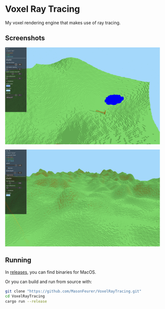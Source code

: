 # Voxel Ray Tracing
My voxel rendering engine that makes use of ray tracing.

## Screenshots
![Screenshot](./screenshots/ss-230226-202607.png)

![Screenshot](./screenshots/ss-230424-075112.png)

## Running
In [releases](./releases), you can find binaries for MacOS.

Or you can build and run from source with:
```sh
git clone "https://github.com/MasonFeurer/VoxelRayTracing.git"
cd VoxelRayTracing
cargo run --release
```
